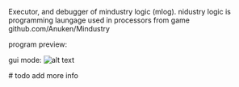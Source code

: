 Executor, and debugger of mindustry logic (mlog).
nidustry logic is programming laungage used in processors from game github.com/Anuken/Mindustry

program preview:

gui mode:
![alt text](https://cdn.discordapp.com/attachments/1003682237201530922/1134282281125675078/image.png)

\# todo add more info